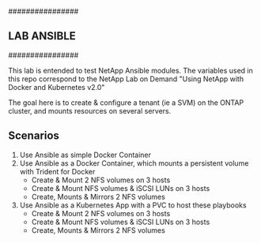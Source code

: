 ################
## LAB ANSIBLE
################

This lab is entended to test NetApp Ansible modules.
The variables used in this repo correspond to the NetApp Lab on Demand "Using NetApp with Docker and Kubernetes v2.0"

The goal here is to create & configure a tenant (ie a SVM) on the ONTAP cluster, and mounts resources on several servers.

Scenarios
---------
1. Use Ansible as simple Docker Container
2. Use Ansible as a Docker Container, which mounts a persistent volume with Trident for Docker
   - Create & Mount 2 NFS volumes on 3 hosts
   - Create & Mount NFS volumes & iSCSI LUNs on 3 hosts
   - Create, Mounts & Mirrors 2 NFS volumes 
3. Use Ansible as a Kubernetes App with a PVC to host these playbooks
   - Create & Mount 2 NFS volumes on 3 hosts
   - Create & Mount NFS volumes & iSCSI LUNs on 3 hosts
   - Create, Mounts & Mirrors 2 NFS volumes 